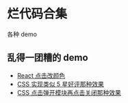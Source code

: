 # 烂代码合集
各种 demo

## 乱得一团糟的 demo
- [React 点击改颜色](https://jsfiddle.net/omarjmh/69z2wepo/36597/)
- [CSS 实现类似 5 星好评那种效果](https://jsbin.com/sagezeyaxo/1/edit?html,css,output)
- [CSS 点击弹开模块再点击关闭那种效果](https://jsbin.com/rafokeqoge/1/edit?html,css,output)
